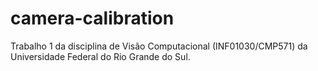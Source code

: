 # camera-calibration
Trabalho 1 da disciplina de Visão Computacional (INF01030/CMP571) da Universidade Federal do Rio Grande do Sul.
